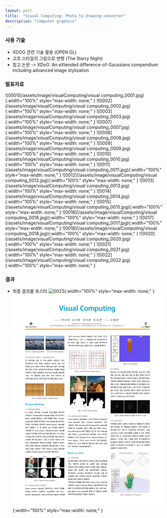 ```yaml
---
layout: post
title:  "Visual Computing: Photo to drawing converter"
description: "computer graphics"
---
```

### 사용 기술
- XDOG 관련 기술 활용 (OPEN GL)
- 고흐 스타일의 그림으로 변형 (The Starry Night)
- 참고 논문 -> XDoG: An eXtended difference-of-Gaussians compendium including advanced image stylization


### 발표자료

![0001](/assets/image/visualComputing/visual computing_0001.jpg){:width="100%" style="max-width: none;" }
![0002](/assets/image/visualComputing/visual computing_0002.jpg){:width="100%" style="max-width: none;" }
![0003](/assets/image/visualComputing/visual computing_0003.jpg){:width="100%" style="max-width: none;" }
![0007](/assets/image/visualComputing/visual computing_0007.jpg){:width="100%" style="max-width: none;" }
![0008](/assets/image/visualComputing/visual computing_0008.jpg){:width="100%" style="max-width: none;" }
![0009](/assets/image/visualComputing/visual computing_0009.jpg){:width="100%" style="max-width: none;" }
![0010](/assets/image/visualComputing/visual computing_0010.jpg){:width="100%" style="max-width: none;" }
![0011](/assets/image/visualComputing/visual computing_0011.jpg){:width="100%" style="max-width: none;" }
![0012](/assets/image/visualComputing/visual computing_0012.jpg){:width="100%" style="max-width: none;" }
![0013](/assets/image/visualComputing/visual computing_0013.jpg){:width="100%" style="max-width: none;" }
![0014](/assets/image/visualComputing/visual computing_0014.jpg){:width="100%" style="max-width: none;" }
![0015](/assets/image/visualComputing/visual computing_0015.jpg){:width="100%" style="max-width: none;" }
![0016](/assets/image/visualComputing/visual computing_0016.jpg){:width="100%" style="max-width: none;" }
![0017](/assets/image/visualComputing/visual computing_0017.jpg){:width="100%" style="max-width: none;" }
![0018](/assets/image/visualComputing/visual computing_0018.jpg){:width="100%" style="max-width: none;" }
![0020](/assets/image/visualComputing/visual computing_0020.jpg){:width="100%" style="max-width: none;" }
![0021](/assets/image/visualComputing/visual computing_0021.jpg){:width="100%" style="max-width: none;" }
![0022](/assets/image/visualComputing/visual computing_0022.jpg){:width="100%" style="max-width: none;" }

### 결과
- 최종 결과물 포스터
![0023](/assets/image/visualComputing/Final_page-0001.jpg){:width="100%" style="max-width: none;" }
![0024](/assets/image/visualComputing/Final_page-0002.jpg){:width="100%" style="max-width: none;" }

